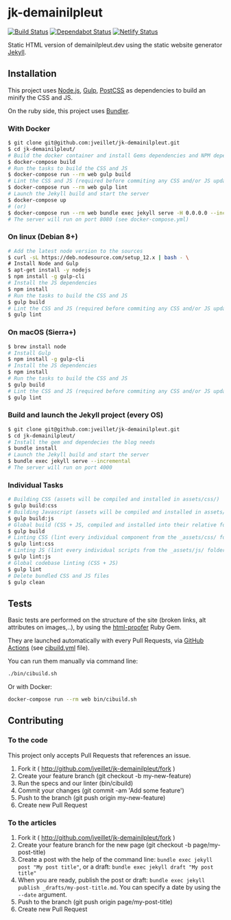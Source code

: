 # jk-demainilpleut

[![Build Status](https://github.com/jveillet/jk-demainilpleut/workflows/CI/badge.svg)](https://github.com/jveillet/jk-demainilpleut/actions)
[![Dependabot Status](https://api.dependabot.com/badges/status?host=github&repo=jveillet/jk-demainilpleut)](https://dependabot.com)
[![Netlify Status](https://api.netlify.com/api/v1/badges/40732b0e-05bc-4aa8-ba99-6bf58f198219/deploy-status)](https://app.netlify.com/sites/demainilpleut/deploys)

Static HTML version of demainilpleut.dev using the static website generator
[Jekyll](https://jekyllrb.com/).

## Installation

This project uses [Node.js](https://nodejs.org/en/), [Gulp](http://gulpjs.com/),
[PostCSS](http://postcss.org/) as dependencies to build an minify the CSS and
JS.

On the ruby side, this project uses [Bundler](https://bundler.io/).

### With Docker

```bash
$ git clone git@github.com:jveillet/jk-demainilpleut.git
$ cd jk-demainilpleut/
# Build the docker container and install Gems dependencies and NPM dependencies
$ docker-compose build
# Run the tasks to build the CSS and JS
$ docker-compose run --rm web gulp build
# Lint the CSS and JS (required before commiting any CSS and/or JS updates).
$ docker-compose run --rm web gulp lint
# Launch the Jekyll build and start the server
$ docker-compose up
# (or)
$ docker-compose run --rm web bundle exec jekyll serve -H 0.0.0.0 --incremental
# The server will run on port 8080 (see docker-compose.yml)
```

### On linux (Debian 8+)

```bash
# Add the latest node version to the sources
$ curl -sL https://deb.nodesource.com/setup_12.x | bash - \
# Install Node and Gulp
$ apt-get install -y nodejs
$ npm install -g gulp-cli
# Install the JS dependencies
$ npm install
# Run the tasks to build the CSS and JS
$ gulp build
# Lint the CSS and JS (required before commiting any CSS and/or JS updates).
$ gulp lint
```

### On macOS (Sierra+)

```bash
$ brew install node
# Install Gulp
$ npm install -g gulp-cli
# Install the JS dependencies
$ npm install
# Run the tasks to build the CSS and JS
$ gulp build
# Lint the CSS and JS (required before commiting any CSS and/or JS updates).
$ gulp lint
```

### Build and launch the Jekyll project (every OS)

```bash
$ git clone git@github.com:jveillet/jk-demainilpleut.git
$ cd jk-demainilpleut/
# Install the gem and dependecies the blog needs
$ bundle install
# Launch the Jekyll build and start the server
$ bundle exec jekyll serve --incremental
# The server will run on port 4000
```

### Individual Tasks

```bash
# Building CSS (assets will be compiled and installed in assets/css/)
$ gulp build:css
# Building Javascript (assets will be compiled and installed in assets/js/)
$ gulp build:js
# Global build (CSS + JS, compiled and installed into their relative folders in assets/)
$ gulp build
# Linting CSS (lint every individual component from the _assets/css/ folder)
$ gulp lint:css
# Linting JS (lint every individual scripts from the _assets/js/ folder)
$ gulp lint:js
# Global codebase linting (CSS + JS)
$ gulp lint
# Delete bundled CSS and JS files
$ gulp clean
```

## Tests

Basic tests are performed on the structure of the site (broken links, alt attributes on images,..), by using the
[html-proofer](https://github.com/gjtorikian/html-proofer) Ruby Gem.

They are launched automatically with every Pull Requests, via [GitHub Actions](https://help.github.com/en/github/automating-your-workflow-with-github-actions) (see [cibuild.yml](https://github.com/jveillet/jk-demainilpleut/blob/latest/.github/workflows/cibuild.yml) file).

You can run them manually via command line:

```bash
./bin/cibuild.sh
```

Or with Docker:

```bash
docker-compose run --rm web bin/cibuild.sh
```

## Contributing

### To the code

This project only accepts Pull Requests that references an issue.

1. Fork it ( http://github.com/jveillet/jk-demainilpleut/fork )
2. Create your feature branch (git checkout -b my-new-feature)
3. Run the specs and our linter (bin/cibuild)
4. Commit your changes (git commit -am 'Add some feature')
5. Push to the branch (git push origin my-new-feature)
6. Create new Pull Request

### To the articles

1. Fork it ( http://github.com/jveillet/jk-demainilpleut/fork )
2. Create your feature branch for the new page (git checkout -b page/my-post-title)
3. Create a post with the help of the command line: `bundle exec jekyll post "My post title"`, or a draft: `bundle exec jekyll draft "My post title"`
4. When you are ready, publish the post or draft: `bundle exec jekyll publish _drafts/my-post-title.md`. You can specify a date by using the `--date` argument.
5. Push to the branch (git push origin page/my-post-title)
6. Create new Pull Request
